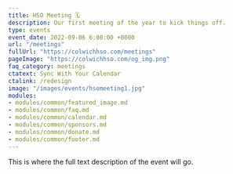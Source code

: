```yaml
---
title: HSO Meeting 🗓️
description: Our first meeting of the year to kick things off.
type: events
event_date: 2022-09-06 6:00:00 +0000
url: "/meetings"
fullUrl: "https://colwichhso.com/meetings"
pageImage: "https://colwichhso.com/og_img.png"
faq_category: meetings
ctatext: Sync With Your Calendar
ctalink: /redesign
image: "/images/events/hsomeeting1.jpg"
modules:
- modules/common/featured_image.md
- modules/common/faq.md
- modules/common/calendar.md
- modules/common/sponsors.md
- modules/common/donate.md
- modules/common/footer.md
---
```

This is where the full text description of the event will go.